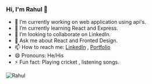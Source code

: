 ### Hi, I'm Rahul 👋

- 🔭 I’m currently working on web application using api's.
- 🌱 I’m currently learning React and Express.
- 👯 I’m looking to collaborate on LinkedIn.
- 💬 Ask me about React and Fronted Design.
- 📫 How to reach me: [LinkedIn](https://www.linkedin.com/in/rahul-kumar-5002981b6/"Rahul") , [Portfolio](https://portfolio-e250f.web.app/"portfolio")
- 😄 Pronouns: He/His
- ⚡ Fun fact: Playing cricket , listening songs.

![Rahul](https://github-readme-stats.vercel.app/api?username=Rahul-icoder&&show_icons=true&title_color=ffffff&icon_color=bb2acf&text_color=daf7dc&bg_color=151515"Rahul-icoder")

